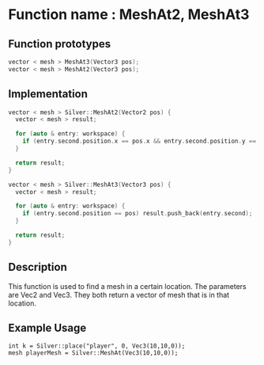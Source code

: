 # Function name : MeshAt2, MeshAt3

## Function prototypes

```cpp
vector < mesh > MeshAt3(Vector3 pos);
vector < mesh > MeshAt2(Vector3 pos);
```

## Implementation

```cpp
vector < mesh > Silver::MeshAt2(Vector2 pos) {
  vector < mesh > result;

  for (auto & entry: workspace) {
    if (entry.second.position.x == pos.x && entry.second.position.y == pos.y) result.push_back(entry.second);
  }

  return result;
}

vector < mesh > Silver::MeshAt3(Vector3 pos) {
  vector < mesh > result;

  for (auto & entry: workspace) {
    if (entry.second.position == pos) result.push_back(entry.second);
  }

  return result;
}
```

## Description
This function is used to find a mesh in a certain location. The parameters are Vec2 and Vec3. 
They both return a vector of mesh that is in that location.

## Example Usage
```
int k = Silver::place("player", 0, Vec3(10,10,0));
mesh playerMesh = Silver::MeshAt(Vec3(10,10,0));
```
